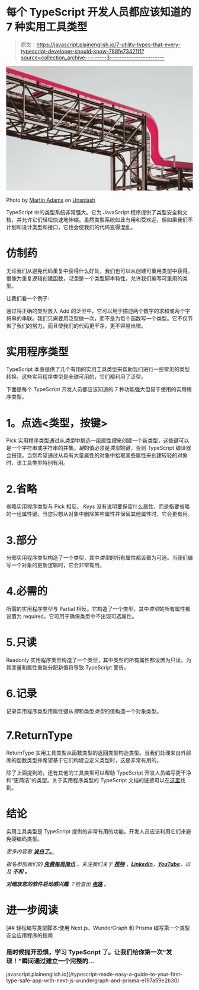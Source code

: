 # 每个 TypeScript 开发人员都应该知道的 7 种实用工具类型

> 原文：<https://javascript.plainenglish.io/7-utility-types-that-every-typescript-developer-should-know-788fe73421f1?source=collection_archive---------3----------------------->

![](img/0f7006b3f8b93fc8f23638ea9a7ee440.png)

Photo by [Martin Adams](https://unsplash.com/@martinadams?utm_source=medium&utm_medium=referral) on [Unsplash](https://unsplash.com?utm_source=medium&utm_medium=referral)

TypeScript 中的类型系统非常强大。它为 JavaScript 程序提供了类型安全和文档，并允许它们轻松快速地伸缩。虽然类型系统如此有用和受欢迎，但如果我们不计划和设计类型和接口，它也会使我们的代码变得混乱。

# **仿制药**

无论我们从避免代码重复中获得什么好处，我们也可以从创建可重用类型中获得。很像为重复逻辑创建函数，*泛型*是一个类型脚本特性，允许我们编写可重用的类型。

让我们看一个例子:

通过将正确的类型放入 Add 的泛型中，它可以用于描述两个数字的求和或两个字符串的串联。我们只需要用泛型做一次，而不是为每个函数写一个类型。它不仅节省了我们的努力，而且使我们的代码更干净，更不容易出错。

# 实用程序类型

TypeScript 本身提供了几个有用的实用工具类型来帮助我们进行一些常见的类型转换。这些实用程序类型是全球可用的，它们都利用了泛型。

下面是每个 TypeScript 开发人员都应该知道的 7 种功能强大但易于使用的实用程序类型。

# **1。点选<类型，按键>**

Pick 实用程序类型通过从*类型*中挑选一组属性*键*来创建一个新类型，这些键可以是一个字符串或字符串的并集。*键*的值必须是*类型*的键，否则 TypeScript 编译器会报错。当您希望通过从具有大量属性的对象中拾取某些属性来创建较轻的对象时，该工具类型特别有用。

# 2.省略

省略实用程序类型与 Pick 相反。 *Keys* 没有说明要保留什么属性，而是指要省略的一组属性键。当您只想从对象中删除某些属性并保留其他属性时，它会更有用。

# 3.部分

分部实用程序类型构造了一个类型，其中*类型*的所有属性都设置为可选。当我们编写一个对象的更新逻辑时，它会非常有用。

# 4.必需的

所需的实用程序类型与 Partial 相反。它构造了一个类型，其中*类型*的所有属性都设置为 required。它可用于确保类型中不出现可选属性。

# 5.只读

Readonly 实用程序类型构造了一个类型，其中类型的所有属性都设置为只读。为其变量和属性重新分配新值将导致 TypeScript 警告。

# 6.记录

记录实用程序类型用属性键从*键*和类型*类型*的值构造一个对象类型。

# 7.ReturnType

ReturnType 实用工具类型从函数类型的返回类型构造类型。当我们处理来自外部库的函数类型并希望基于它们构建自定义类型时，这是非常有用的。

除了上面提到的，还有其他的工具类型可以帮助 TypeScript 开发人员编写更干净和“更简洁”的类型。关于实用程序类型的 TypeScript 文档的链接可以在[这里](https://www.typescriptlang.org/docs/handbook/utility-types.html)找到。

# 结论

实用工具类型是 TypeScript 提供的非常有用的功能。开发人员应该利用它们来避免硬编码类型。

*更多内容看* [***说白了。***](https://plainenglish.io/)

*报名参加我们的* [***免费每周简讯***](http://newsletter.plainenglish.io/) *。关注我们关于* [***推特***](https://twitter.com/inPlainEngHQ) ，[***LinkedIn***](https://www.linkedin.com/company/inplainenglish/)*，*[***YouTube***](https://www.youtube.com/channel/UCtipWUghju290NWcn8jhyAw)*，以及* [***不和***](https://discord.gg/GtDtUAvyhW) ***。***

***对缩放您的软件启动感兴趣*** *？检查出* [***电路***](https://circuit.ooo?utm=publication-post-cta) *。*

# 进一步阅读

[](/typescript-made-easy-a-guide-to-your-first-type-safe-app-with-next-js-wundergraph-and-prisma-e197a59e2b30) [## 轻松编写类型脚本:使用 Next.js、WunderGraph 和 Prisma 编写第一个类型安全应用程序的指南

### 是时候抛开恐惧，学习 TypeScript 了。让我们给你第一次“发现！”瞬间通过建立一个完整的…

javascript.plainenglish.io](/typescript-made-easy-a-guide-to-your-first-type-safe-app-with-next-js-wundergraph-and-prisma-e197a59e2b30)